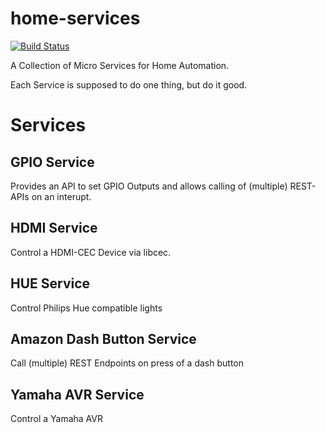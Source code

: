 # home-services
[![Build Status](https://travis-ci.org/maxjoehnk/home-services.svg?branch=master)](https://travis-ci.org/maxjoehnk/home-services)

A Collection of Micro Services for Home Automation.

Each Service is supposed to do one thing, but do it good.

# Services

## GPIO Service
Provides an API to set GPIO Outputs and allows calling of (multiple) REST-APIs
on an interupt.

## HDMI Service
Control a HDMI-CEC Device via libcec.

## HUE Service
Control Philips Hue compatible lights

## Amazon Dash Button Service
Call (multiple) REST Endpoints on press of a dash button

## Yamaha AVR Service
Control a Yamaha AVR
